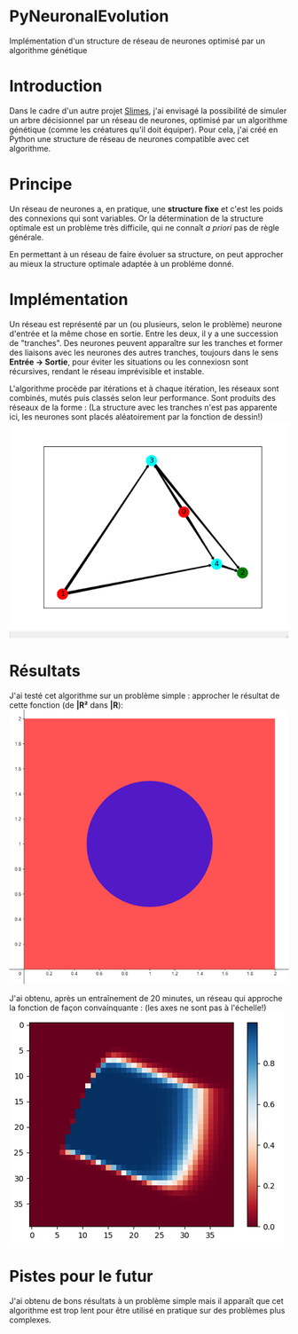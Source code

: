 # PyNeuronalEvolution
Implémentation d'un structure de réseau de neurones optimisé par un algorithme génétique

# Introduction
Dans le cadre d'un autre projet [Slimes](https://github.com/Sup3Legacy/Slimes), j'ai envisagé la possibilité de simuler un arbre décisionnel par un réseau de neurones, optimisé par un algorithme génétique (comme les créatures qu'il doit équiper). Pour cela, j'ai créé en Python une structure de réseau de neurones compatible avec cet algorithme.

# Principe
Un réseau de neurones a, en pratique, une **structure fixe** et c'est les poids des connexions qui sont variables. Or la détermination de la structure optimale est un problème très difficile, qui ne connaît *a priori* pas de règle générale.

En permettant à un réseau de faire évoluer sa structure, on peut approcher au mieux la structure optimale adaptée à un probléme donné.

# Implémentation
Un réseau est représenté par un (ou plusieurs, selon le problème) neurone d'entrée et la même chose en sortie. Entre les deux, il y a une succession de "tranches". Des neurones peuvent apparaître sur les tranches et former des liaisons avec les neurones des autres tranches, toujours dans le sens **Entrée -> Sortie**, pour éviter les situations ou les connexiosn sont récursives, rendant le réseau imprévisible et instable.

L'algorithme procède par itérations et à chaque itération, les réseaux sont combinés, mutés puis classés selon leur performance. Sont produits des réseaux de la forme : (La structure avec les tranches n'est pas apparente ici, les neurones sont placés aléatoirement par la fonction de dessin!) ![structure](NeuralPlot0.png)

# Résultats
J'ai testé cet algorithme sur un problème simple : approcher le résultat de cette fonction (de **|R²** dans **|R**): ![Fonction](fonction_f.png)

J'ai obtenu, après un entraînement de 20 minutes, un réseau qui approche la fonction de façon convainquante : (les axes ne sont pas à l'échelle!) ![résultat](200points_0.png)

# Pistes pour le futur
J'ai obtenu de bons résultats à un problème simple mais il apparaît que cet algorithme est trop lent pour être utilisé en pratique sur des problèmes plus complexes.
